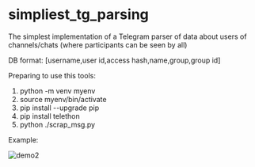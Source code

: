 # simpliest_tg_parsing
The simplest implementation of a Telegram parser of data about users of channels/chats (where participants can be seen by all)

DB format:
  [username,user id,access hash,name,group,group id]

Preparing to use this tools:
  1. python -m venv myenv
  2. source myenv/bin/activate
  3. pip install --upgrade pip
  4. pip install telethon
  5. python ./scrap_msg.py

Example:

![demo2](https://github.com/8evz0/simpliest_tg_parsing/assets/65715287/e0b86d5e-d73e-4897-9859-b15ff08637cd)
